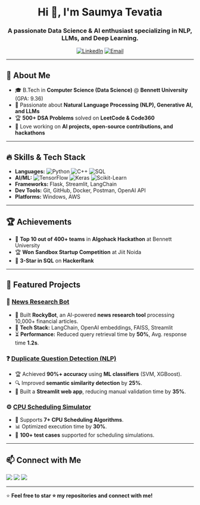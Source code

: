 <h1 align="center">Hi 👋, I'm Saumya Tevatia</h1>
<h3 align="center">A passionate Data Science & AI enthusiast specializing in NLP, LLMs, and Deep Learning.</h3>

<p align="center">
  <a href="https://www.linkedin.com/in/saumya-tevatia-a1095a254/"><img src="https://img.shields.io/badge/LinkedIn-Saumya_Tevatia-blue?style=flat-square&logo=linkedin" alt="LinkedIn"></a>
  <a href="mailto:saumyatevatia@gmail.com"><img src="https://img.shields.io/badge/Email-saumyatevatia@gmail.com-red?style=flat-square&logo=gmail" alt="Email"></a>
</p>

---

## 🔹 **About Me**
- 🎓 B.Tech in **Computer Science (Data Science)** @ **Bennett University** (GPA: 9.36)
- 🧠 Passionate about **Natural Language Processing (NLP), Generative AI, and LLMs**
- 🏆 **500+ DSA Problems** solved on **LeetCode & Code360**
- 🚀 Love working on **AI projects, open-source contributions, and hackathons**

---

## 🔥 **Skills & Tech Stack**
- **Languages:** ![Python](https://img.shields.io/badge/Python-3776AB?style=flat-square&logo=python&logoColor=white) ![C++](https://img.shields.io/badge/C++-00599C?style=flat-square&logo=c%2B%2B&logoColor=white) ![SQL](https://img.shields.io/badge/SQL-CC2927?style=flat-square&logo=amazon-dynamodb&logoColor=white)
- **AI/ML:** ![TensorFlow](https://img.shields.io/badge/TensorFlow-FF6F00?style=flat-square&logo=tensorflow&logoColor=white) ![Keras](https://img.shields.io/badge/Keras-D00000?style=flat-square&logo=keras&logoColor=white) ![Scikit-Learn](https://img.shields.io/badge/Scikit--Learn-F7931E?style=flat-square&logo=scikit-learn&logoColor=white)
- **Frameworks:** Flask, Streamlit, LangChain
- **Dev Tools:** Git, GitHub, Docker, Postman, OpenAI API
- **Platforms:** Windows, AWS

---

## 🏆 **Achievements**
- 🥇 **Top 10 out of 400+ teams** in **Algohack Hackathon** at Bennett University
- 🏆 **Won** **Sandbox Startup Competition** at Jiit Noida
- 🌟 **3-Star in SQL** on **HackerRank**

---

## 📌 **Featured Projects**
### 📰 **[News Research Bot](https://github.com/Saumya20062004/NEWS_RESEARCH_PROJECT_USINGLLM)**
   - 🤖 Built **RockyBot**, an AI-powered **news research tool** processing 10,000+ financial articles.
   - 🚀 **Tech Stack:** LangChain, OpenAI embeddings, FAISS, Streamlit  
   - ⏳ **Performance:** Reduced query retrieval time by **50%**, Avg. response time **1.2s**.

### ❓ **[Duplicate Question Detection (NLP)](https://github.com/Saumya20062004/Detecting_duplicate_question_pairs_usingNLP)**
   - 🏆 Achieved **90%+ accuracy** using **ML classifiers** (SVM, XGBoost).
   - 🔍 Improved **semantic similarity detection** by **25%**.
   - 🚀 Built a **Streamlit web app**, reducing manual validation time by **35%**.

### ⚙️ **[CPU Scheduling Simulator](https://github.com/Saumya20062004/CPU_SCHEDULING_ALGORITHMS/tree/main)**
   - 🔄 Supports **7+ CPU Scheduling Algorithms**.
   - 📊 Optimized execution time by **30%**.
   - 🚀 **100+ test cases** supported for scheduling simulations.

---

## 📫 **Connect with Me**
<p align="left">
  <a href="mailto:saumyatevatia@gmail.com"><img src="https://img.shields.io/badge/Gmail-saumyatevatia-D14836?style=flat-square&logo=gmail&logoColor=white"></a>
  <a href="https://www.linkedin.com/in/saumya-tevatia-a1095a254/"><img src="https://img.shields.io/badge/LinkedIn-Saumya_Tevatia-blue?style=flat-square&logo=linkedin"></a>
  <a href="https://github.com/Saumya20062004"><img src="https://img.shields.io/github/followers/Saumya20062004?label=GitHub&style=flat-square"></a>
</p>

---

⭐ **Feel free to star ⭐ my repositories and connect with me!**  
